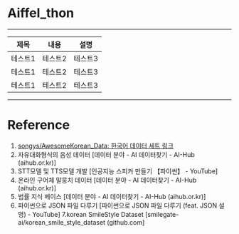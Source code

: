 # Aiffel_thon
---

|제목|내용|설명|
|------|---|---|
|테스트1|테스트2|테스트3|
|테스트1|테스트2|테스트3|
|테스트1|테스트2|테스트3|


---
# Reference
1. [songys/AwesomeKorean_Data: 한국어 데이터 세트 링크](https://github.com/songys/AwesomeKorean_Data)
2. 자유대화형식의 음성 데이터 [데이터 분야 - AI 데이터찾기 - AI-Hub (aihub.or.kr)]
3. STT모델 및 TTS모델 개발 [인공지능 스피커 만들기 【파이썬】 - YouTube]
4. 온라인 구어체 말뭉치 데이터 [데이터 분야 - AI 데이터찾기 - AI-Hub (aihub.or.kr)]
5. 법률 지식 베이스 [데이터 분야 - AI 데이터찾기 - AI-Hub (aihub.or.kr)]
6. 파이썬으로 JSON 파일 다루기 [파이썬으로 JSON 파일 다루기 (feat. JSON 설명) - YouTube]
7.korean SmileStyle Dataset [smilegate-ai/korean_smile_style_dataset (github.com]
